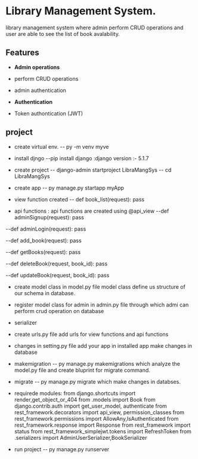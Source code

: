 #  Library Management System.
library management system where admin perform CRUD operations and user are able to see the list of book avalability.


## Features
- **Admin operations**
- perform CRUD operations
- admin authentication

- **Authentication**
- Token authontication (JWT)


## project 

- create virtual env.
-- py -m venv myve

- install djngo
--pip install django    :django version :- 5.1.7

- create project
-- django-admin startproject LibraMangSys
-- cd LibraMangSys

- create app
-- py manage.py startapp myApp


- view function created
-- def book_list(request):
      pass

- api functions   : api functions are created using @api_view
--def adminSignup(request):
      pass

--def adminLogin(request):
      pass

--def add_book(request):
      pass
    
--def getBooks(request):
      pass

--def deleteBook(request, book_id):
      pass

--def updateBook(request, book_id):
      pass

- create model class in model.py file
model class define us structure of our schema in database.


- register model class for admin in admin.py file
through which admi can perform crud operation on database

- serializer

- create urls.py file
 add urls for view functions and api functions

- changes in setting.py file
add your app in installed app 
make changes in database

- makemigration
-- py manage.py makemigrations
which analyze the model.py file and create bluprint for migrate command.

- migrate
-- py manage.py migrate
which make changes in databses.


- requirede modules:
from django.shortcuts import render,get_object_or_404
from .models import Book
from django.contrib.auth import get_user_model, authenticate
from rest_framework.decorators import api_view, permission_classes
from rest_framework.permissions import AllowAny,IsAuthenticated
from rest_framework.response import Response
from rest_framework import status
from rest_framework_simplejwt.tokens import RefreshToken
from .serializers import AdminUserSerializer,BookSerializer


- run project
-- py manage.py runserver
